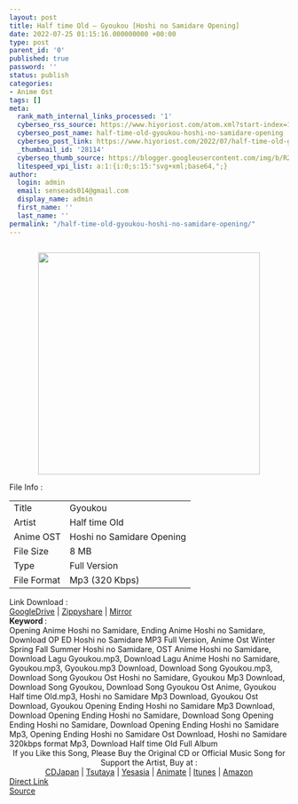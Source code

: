 ```yaml
---
layout: post
title: Half time Old – Gyoukou [Hoshi no Samidare Opening]
date: 2022-07-25 01:15:16.000000000 +00:00
type: post
parent_id: '0'
published: true
password: ''
status: publish
categories:
- Anime Ost
tags: []
meta:
  rank_math_internal_links_processed: '1'
  cyberseo_rss_source: https://www.hiyoriost.com/atom.xml?start-index=1
  cyberseo_post_name: half-time-old-gyoukou-hoshi-no-samidare-opening
  cyberseo_post_link: https://www.hiyoriost.com/2022/07/half-time-old-gyoukou-hoshi-no-samidare.html
  _thumbnail_id: '28114'
  cyberseo_thumb_source: https://blogger.googleusercontent.com/img/b/R29vZ2xl/AVvXsEhNDa4C-32ffMtsq0XlaHpZI7bVmHJN09xV3bWqm7P7IeyWUeUQK8WoiCXMSEOmQ1shcQnXkdZUWQtvnDPsEnqDWKK0jNSHQHfE_Afia5mnPkhyyZGhXPIe5bsSH8LtmvCAhAXFizAD17-eB0S6FBj6ckN_iMq6xWBS1oPf6j0Kr4ef711Tg4Gfr72e/s400/cover%20%2839%29.jpg
  litespeed_vpi_list: a:1:{i:0;s:15:"svg+xml;base64,";}
author:
  login: admin
  email: senseads014@gmail.com
  display_name: admin
  first_name: ''
  last_name: ''
permalink: "/half-time-old-gyoukou-hoshi-no-samidare-opening/"
---
```

<div class="separator" style="clear: both"><a href="https://blogger.googleusercontent.com/img/b/R29vZ2xl/AVvXsEhNDa4C-32ffMtsq0XlaHpZI7bVmHJN09xV3bWqm7P7IeyWUeUQK8WoiCXMSEOmQ1shcQnXkdZUWQtvnDPsEnqDWKK0jNSHQHfE_Afia5mnPkhyyZGhXPIe5bsSH8LtmvCAhAXFizAD17-eB0S6FBj6ckN_iMq6xWBS1oPf6j0Kr4ef711Tg4Gfr72e/s600/cover%20%2839%29.jpg" style="display: block;padding: 1em 0;text-align: center"><img alt border="0" data-original-height="600" data-original-width="600" src="{{ site.baseurl }}/assets/2022/07/cover%20%2839%29.jpg" width="400" /></a></div>
<div class="linkdownload">File Info : </div>
<div class="info2" id="Info">
<table>
<tbody>
<tr>
<td class="tablex">Title </td>
<td>Gyoukou</td>
</tr>
<tr>
<td class="tablex">Artist </td>
<td>Half time Old</td>
</tr>
<tr>
<td class="tablex">Anime OST </td>
<td>Hoshi no Samidare Opening</td>
</tr>
<tr>
<td class="tablex">File Size </td>
<td>8 MB</td>
</tr>
<tr>
<td class="tablex">Type </td>
<td>Full Version</td>
</tr>
<tr>
<td class="tablex">File Format </td>
<td>Mp3 (320 Kbps)</td>
</tr>
</tbody>
</table>
</div>
<div class="linkdownload">Link Download : </div>
<div class="listdl"><a href="https://drive.google.com/file/d/1WMyWKgzvnhrH9E1d3pGPHYgM4LAi-L_f/view?usp=drivesdk" rel="nofollow noopener" target="_blank">GoogleDrive</a> | <a href="https://www24.zippyshare.com/v/minDDtId/file.html" rel="nofollow noopener" target="_blank">Zippyshare</a> | <a href="https://mir.cr/OEVL1WIH" rel="nofollow noopener" target="_blank">Mirror</a></div>
<div class="keywordz"><b>Keyword </b> :
<div class="tagser">Opening Anime Hoshi no Samidare, Ending Anime Hoshi no Samidare, Download OP ED Hoshi no Samidare MP3 Full Version, Anime Ost Winter Spring Fall Summer Hoshi no Samidare, OST Anime Hoshi no Samidare, Download Lagu Gyoukou.mp3, Download Lagu Anime Hoshi no Samidare, Gyoukou.mp3, Gyoukou.mp3 Download, Download Song Gyoukou.mp3, Download Song Gyoukou Ost Hoshi no Samidare, Gyoukou Mp3 Download, Download Song Gyoukou, Download Song Gyoukou Ost Anime, Gyoukou Half time Old.mp3, Hoshi no Samidare Mp3 Download, Gyoukou Ost Download, Gyoukou Opening Ending Hoshi no Samidare Mp3 Download, Download Opening Ending Hoshi no Samidare, Download Song Opening Ending Hoshi no Samidare, Download Opening Ending Hoshi no Samidare Mp3, Opening Ending Hoshi no Samidare Ost Download, Hoshi no Samidare 320kbps format Mp3, Download Half time Old Full Album</div>
</div>
<div class="buycd" align="center">If you Like this Song, Please Buy the Original CD or Official Music Song for Support the Artist, Buy at : <br /><a href="https://www.cdjapan.co.jp/" target="_blank" rel="noopener">CDJapan</a> | <a href="https://shop.tsutaya.co.jp/" target="_blank" rel="noopener">Tsutaya</a> | <a href="https://www.yesasia.com/" target="_blank" rel="noopener">Yesasia</a> | <a href="https://www.animate-onlineshop.jp/" target="_blank" rel="noopener">Animate</a> | <a href="https://www.apple.com/jp/itunes" target="_blank" rel="noopener">Itunes</a> | <a href="https://amazon.co.jp/" target="_blank" rel="noopener">Amazon</a>
</div>
<div class="divbtn"> <a href="https://handymansurrender.com/fihup8buzv?key=94550f7ce39444073321dde3b8782f97" class="btn"><i class="fa fa-download"></i> Direct Link</a> <br /><a href="https://www.hiyoriost.com/2022/07/half-time-old-gyoukou-hoshi-no-samidare.html">Source</a> </div>
